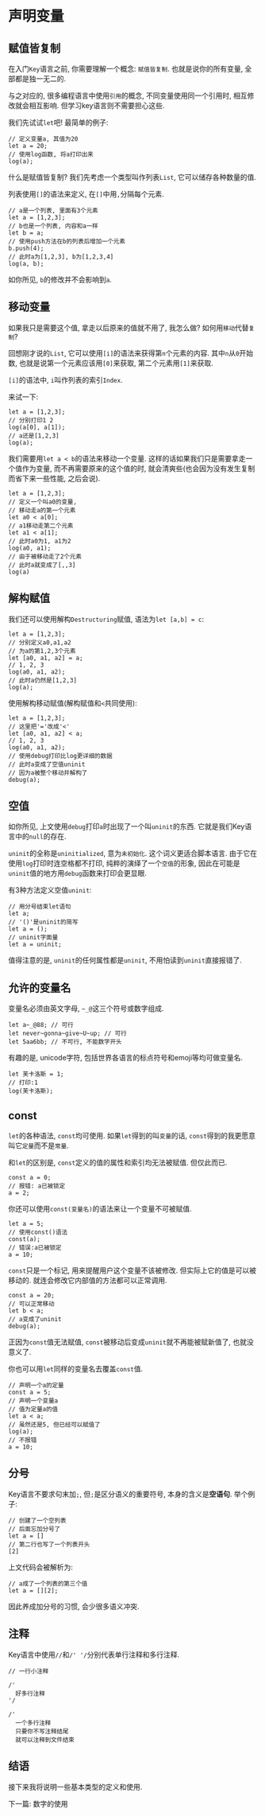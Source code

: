 # 声明变量

## 赋值皆复制

在入门`Key`语言之前, 你需要理解一个概念: `赋值皆复制`. 也就是说你的所有变量, 全部都是独一无二的. 

与之对应的, 很多编程语言中使用`引用`的概念, 不同变量使用同一个引用时, 相互修改就会相互影响. 但学习key语言则不需要担心这些. 

我们先试试`let`吧! 最简单的例子: 

```ks
// 定义变量a, 其值为20
let a = 20;
// 使用log函数, 将a打印出来
log(a);
```

什么是赋值皆复制? 我们先考虑一个类型叫作列表`List`, 它可以储存各种数量的值. 

列表使用`[]`的语法来定义, 在`[]`中用`,`分隔每个元素. 

```ks
// a是一个列表, 里面有3个元素
let a = [1,2,3];
// b也是一个列表, 内容和a一样
let b = a;
// 使用push方法在b的列表后增加一个元素
b.push(4);
// 此时a为[1,2,3], b为[1,2,3,4]
log(a, b);
```

如你所见, `b`的修改并不会影响到`a`. 

## 移动变量

如果我只是需要这个值, 拿走以后原来的值就不用了, 我怎么做? 如何用`移动`代替`复制`? 

回想刚才说的`List`, 它可以使用`[i]`的语法来获得第`n`个元素的内容. 其中`n`从`0`开始数, 也就是说第一个元素应该用`[0]`来获取, 第二个元素用`[1]`来获取. 

`[i]`的语法中, `i`叫作列表的索引`Index`. 

来试一下: 

```ks
let a = [1,2,3];
// 分别打印1 2
log(a[0], a[1]);
// a还是[1,2,3]
log(a);
```

我们需要用`let a < b`的语法来移动一个变量. 这样的话如果我们只是需要拿走一个值作为变量, 而不再需要原来的这个值的时, 就会清爽些(也会因为没有发生复制而省下来一些性能, 之后会说). 

```ks
let a = [1,2,3];
// 定义一个叫a0的变量, 
// 移动走a的第一个元素
let a0 < a[0];
// a1移动走第二个元素
let a1 < a[1];
// 此时a0为1, a1为2
log(a0, a1);
// 由于被移动走了2个元素
// 此时a就变成了[,,3]
log(a)
```

## 解构赋值

我们还可以使用解构`Destructuring`赋值, 语法为`let [a,b] = c`: 

```ks
let a = [1,2,3];
// 分别定义a0,a1,a2
// 为a的第1,2,3个元素
let [a0, a1, a2] = a;
// 1, 2, 3
log(a0, a1, a2);
// 此时a仍然是[1,2,3]
log(a);
```

使用解构移动赋值(解构赋值和`<`共同使用): 

```ks
let a = [1,2,3];
// 这里把'='改成'<'
let [a0, a1, a2] < a;
// 1, 2, 3
log(a0, a1, a2);
// 使用debug打印比log更详细的数据
// 此时a变成了空值uninit
// 因为a被整个移动并解构了
debug(a);
```

## 空值

如你所见, 上文使用`debug`打印`a`时出现了一个叫`uninit`的东西. 它就是我们Key语言中的`null`的存在. 

`uninit`的全称是`uninitialized`, 意为`未初始化`. 这个词义更适合脚本语言. 由于它在使用`log`打印时连空格都不打印, 纯粹的演绎了一个`空值`的形象, 因此在可能是`uninit`值的地方用`debug`函数来打印会更显眼. 

有3种方法定义空值`uninit`: 

```ks
// 用分号结束let语句
let a;
// '()'是uninit的简写
let a = ();
// uninit字面量
let a = uninit;
```

值得注意的是, `uninit`的任何属性都是`uninit`, 不用怕读到`uninit`直接报错了. 

## 允许的变量名

变量名必须由英文字母, `~_@`这三个符号或数字组成. 

```ks
let a~_@88; // 可行
let never~gonna~give~U~up; // 可行
let 5aa6bb; // 不可行, 不能数字开头
```

有趣的是, unicode字符, 包括世界各语言的标点符号和emoji等均可做变量名. 

```ks
let 芙卡洛斯 = 1;
// 打印:1
log(芙卡洛斯);
```

## const

`let`的各种语法, `const`均可使用. 如果`let`得到的叫`变量`的话, `const`得到的我更愿意叫它`定量`而不是`常量`. 

和`let`的区别是, `const`定义的值的属性和索引均无法被赋值. 但仅此而已. 

```ks
const a = 0;
// 报错: a已被锁定
a = 2;
```

你还可以使用`const(变量名)`的语法来让一个变量不可被赋值. 

```ks
let a = 5;
// 使用const()语法
const(a);
// 错误:a已被锁定
a = 10;
```

`const`只是一个标记, 用来提醒用户这个变量不该被修改. 但实际上它的值是可以被移动的. 就连会修改它内部值的方法都可以正常调用. 

```ks
const a = 20;
// 可以正常移动
let b < a;
// a变成了uninit
debug(a);
```

正因为`const`值无法赋值, `const`被移动后变成`uninit`就不再能被赋新值了, 也就没意义了. 

你也可以用`let`同样的变量名去覆盖`const`值. 

```ks
// 声明一个a的定量
const a = 5;
// 声明一个变量a
// 值为定量a的值
let a < a;
// 虽然还是5, 但已经可以赋值了
log(a);
// 不报错
a = 10;
```

## 分号

Key语言不要求句末加`;`, 但`;`是区分语义的重要符号, 本身的含义是**空语句**. 举个例子:

```ks
// 创建了一个空列表
// 后面忘加分号了
let a = []
// 第二行也写了一个列表开头
[2]
```

上文代码会被解析为:

```ks
// a成了一个列表的第三个值
let a = [][2];
```

因此养成加分号的习惯, 会少很多语义冲突. 

## 注释

Key语言中使用`//`和`/' '/`分别代表单行注释和多行注释. 

```ks
// 一行小注释

/'
  好多行注释
'/

/'
  一个多行注释
  只要你不写注释结尾
  就可以注释到文件结束
```

## 结语

接下来我将说明一些基本类型的定义和使用. 

下一篇: <jmp to="guide/2.num/">数字的使用</jmp>

